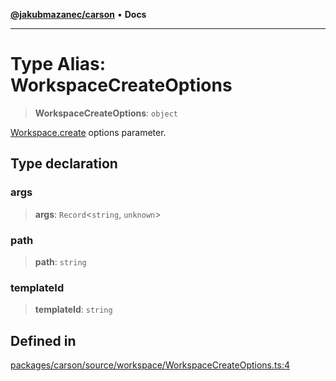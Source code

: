 [**@jakubmazanec/carson**](../README.md) • **Docs**

---

# Type Alias: WorkspaceCreateOptions

> **WorkspaceCreateOptions**: `object`

[Workspace.create](../classes/Workspace.md#create) options parameter.

## Type declaration

### args

> **args**: `Record`\<`string`, `unknown`\>

### path

> **path**: `string`

### templateId

> **templateId**: `string`

## Defined in

[packages/carson/source/workspace/WorkspaceCreateOptions.ts:4](https://github.com/jakubmazanec/tools/blob/e8e1a063ee4a3ba5413ab6c19f760853c220a8ce/packages/carson/source/workspace/WorkspaceCreateOptions.ts#L4)
